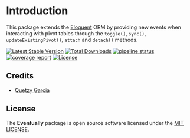 # Introduction
This package extends the [Eloquent](https://laravel.com/docs/5.7/eloquent) ORM by providing new events when interacting with pivot tables through the `toggle()`, `sync()`, `updateExistingPivot()`, `attach` and `detach()` methods.

[![Latest Stable Version](https://poser.pugx.org/altek/eventually/v/stable)](https://packagist.org/packages/altek/eventually) [![Total Downloads](https://poser.pugx.org/altek/eventually/downloads)](https://packagist.org/packages/altek/eventually) [![pipeline status](https://gitlab.com/altek/eventually/badges/master/pipeline.svg)](https://gitlab.com/altek/eventually/commits/master) [![coverage report](https://gitlab.com/altek/eventually/badges/master/coverage.svg)](https://gitlab.com/altek/eventually/commits/master) [![License](https://poser.pugx.org/altek/eventually/license)](https://packagist.org/packages/altek/eventually)

## Credits
- [Quetzy Garcia](https://gitlab.com/quetzyg)

## License
The **Eventually** package is open source software licensed under the [MIT LICENSE](LICENSE.md).
